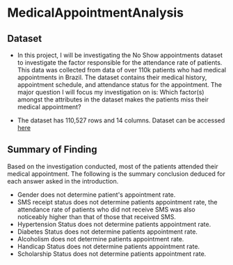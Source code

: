 # MedicalAppointmentAnalysis

## Dataset

* In this project, I will be investigating the No Show appointments dataset to investigate the factor responsible for the attendance rate of patients. This data was collected from data of over 110k patients who had medical appointments in Brazil. The dataset contains their medical history, appointment schedule, and attendance status for the appointment. The major question I will focus my investigation on is: Which factor(s) amongst the attributes in the dataset makes the patients miss their medical appointment?

* The dataset has 110,527 rows and 14 columns. Dataset can be accessed [here](https://www.kaggle.com/joniarroba/noshowappointments)

## Summary of Finding
Based on the investigation conducted, most of the patients attended their medical appointment. The following is the summary conclusion deduced for each answer asked in the introduction.

* Gender does not determine patient's appointment rate.
* SMS receipt status does not determine patients appointment rate, the attendance rate of patients who did not receive SMS was also noticeably higher than that of those that received SMS.
* Hypertension Status does not determine patients appointment rate.
* Diabetes Status does not determine patients appointment rate.
* Alcoholism does not determine patients appointment rate.
* Handicap Status does not determine patients appointment rate.
* Scholarship Status does not determine patients appointment rate.
